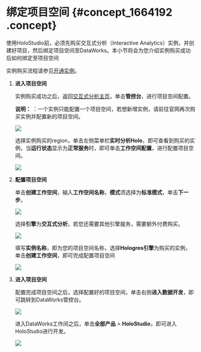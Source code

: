 # 绑定项目空间 {#concept_1664192 .concept}

使用HoloStudio前，必须先购买交互式分析（Interactive Analytics）实例，并创建好项目，然后绑定项目空间至DataWorks。本小节将会为您介绍实例购买成功后如何绑定至项目空间

实例购买流程请参见[开通实例](../../../../cn.zh-CN/.md#)。

1.  **进入项目空间** 

    实例购买成功之后，返回[交互式分析主页](https://www.aliyun.com/product/hologram)，单击**管控台**，进行项目空间配置。

    **说明：** ：一个实例只能配置一个项目空间，若想新增实例，请前往官网再次购买实例并配置新的项目空间。

    ![](http://static-aliyun-doc.oss-cn-hangzhou.aliyuncs.com/assets/img/1501224/156716941458596_zh-CN.png)

    选择实例购买的region，单击左侧菜单栏**实时分析Holo**，即可查看到购买的实例，当**运行状态**显示为**正常服务**时，即可单击**工作空间配置**，进行配置项目空间。

    ![](http://static-aliyun-doc.oss-cn-hangzhou.aliyuncs.com/assets/img/1501224/156716941458597_zh-CN.png)

2.  **配置项目空间** 

    单击**创建工作空间**，输入**工作空间名称**，**模式**须选择为**标准模式**，单击**下一步**。

    ![](http://static-aliyun-doc.oss-cn-hangzhou.aliyuncs.com/assets/img/1501224/156716941458598_zh-CN.png)

    选择**引擎**为**交互式分析**，若您还需要其他引擎服务，需要额外付费购买。

    ![](http://static-aliyun-doc.oss-cn-hangzhou.aliyuncs.com/assets/img/1501224/156716941458599_zh-CN.png)

    填写**实例名称**，即为您的项目空间名称，选择**Hologres引擎**为购买的实例，单击**创建工作空间**，即可完成配置项目空间

    ![](http://static-aliyun-doc.oss-cn-hangzhou.aliyuncs.com/assets/img/1501224/156716941458600_zh-CN.png)

3.  **进入项目空间** 

    配置完成项目空间之后，选择配置好的项目空间，单击右侧**进入数据开发**，即可跳转到DataWorks管控台。

    ![](http://static-aliyun-doc.oss-cn-hangzhou.aliyuncs.com/assets/img/1501224/156716941458602_zh-CN.png)

    进入DataWorks工作间之后，单击**全部产品** \> **HoloStudio**，即可进入HoloStudio进行开发。

    ![](http://static-aliyun-doc.oss-cn-hangzhou.aliyuncs.com/assets/img/1501224/156716941458603_zh-CN.png)


